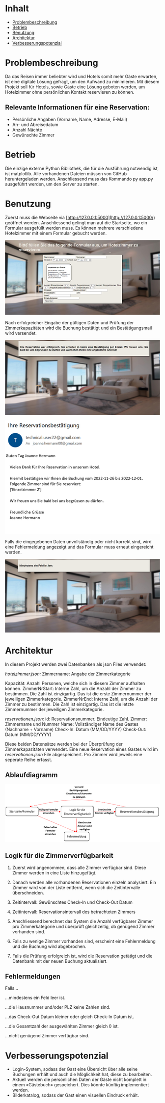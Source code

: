 # Inhalt
- [Problembeschreibung](problembeschreibung)
- [Betrieb](betrieb)
- [Benutzung](benutzung)
- [Architektur](architektur)
- [Verbesserungspotenzial](verbesserungspotenzial)

# Problembeschreibung

Da das Reisen immer beliebter wird und Hotels somit mehr Gäste erwarten, ist eine digitale Lösung gefragt, um den Aufwand zu minimieren. Mit diesem Projekt soll für Hotels, sowie Gäste eine Lösung geboten werden, um Hotelzimmer ohne persönlichen Kontakt reservieren zu können.

## **Relevante Informationen für eine Reservation:**

- Persönliche Angaben (Vorname, Name, Adresse, E-Mail)
- An- und Abreisedatum
- Anzahl Nächte
- Gewünschte Zimmer

# **Betrieb**

Die einzige externe Python Bibliothek, die für die Ausführung notwendig ist, ist matplotlib.
Alle vorhandenen Dateien müssen von GitHub heruntergeladen werden. Anschliessend muss das Kommando py app.py ausgeführt werden, um den Server zu starten.

# **Benutzung**

Zuerst muss die Webseite via [http://127.0.0.1:5000](http://127.0.0.1:5000/) geöffnet werden. Anschliessend gelingt man auf die Startseite, wo ein Formular ausgefüllt werden muss. Es können mehrere verschiedene Hotelzimmer mit einem Formular gebucht werden.

![](image%20read%20me/Bild1.png)

Nach erfolgreicher Eingabe der gültigen Daten und Prüfung der Zimmerkapazitäten wird die Buchung bestätigt und ein Bestätigungsmail wird versendet.

![](image%20read%20me/Bild2.png)

![](image%20read%20me/Bild3.png)

Falls die eingegebenen Daten unvollständig oder nicht korrekt sind, wird eine Fehlermeldung angezeigt und das Formular muss erneut eingereicht werden.

![](image%20read%20me/Bild4.png)

# **Architektur**

In diesem Projekt werden zwei Datenbanken als json Files verwendet:

_hotelzimmer.json:_
Zimmername: Angabe der Zimmerkategorie

Kapazität: Anzahl Personen, welche sich in diesem Zimmer aufhalten können.
 ZimmerNrStart: Interne Zahl, um die Anzahl der Zimmer zu bestimmen. Die Zahl ist einzigartig. Das ist die erste Zimmernummer der jeweiligen Zimmerkategorie.
 ZimmerNrEnd: Interne Zahl, um die Anzahl der Zimmer zu bestimmen. Die Zahl ist einzigartig. Das ist die letzte Zimmernummer der jeweiligen Zimmerkategorie.

_reservationen.json:_
id: Reservationsnummer. Eindeutige Zahl.
 Zimmer: Zimmername und Nummer
 Name: Vollständiger Name des Gastes (Nachname + Vorname)
 Check-In: Datum (MM/DD/YYYY)
 Check-Out: Datum (MM/DD/YYYY)

Diese beiden Datensätze werden bei der Überprüfung der Zimmerkapazitäten verwendet.
 Eine neue Reservation eines Gastes wird im _reservationen.json_ File abgespeichert. Pro Zimmer wird jeweils eine seperate Reihe erfasst.

## **Ablaufdiagramm**

![](image%20read%20me/Bild5.png)

## **Logik für die Zimmerverfügbarkeit**

1. Zuerst wird angenommen, dass alle Zimmer verfügbar sind. Diese Zimmer werden in eine Liste hinzugefügt.

2. Danach werden alle vorhandenen Reservationen einzeln analysiert. Ein Zimmer wird von der Liste entfernt, wenn sich die Zeitintervalle überschneiden.

1. Zeitintervall: Gewünschtes Check-In und Check-Out Datum

2. Zeitintervall: Reservationsintervall des betrachteten Zimmers

3. Anschliessend berechnet das System die Anzahl verfügbarer Zimmer pro Zimmerkategorie und überprüft gleichzeitig, ob genügend Zimmer vorhanden sind.

4. Falls zu wenige Zimmer vorhanden sind, erscheint eine Fehlermeldung und die Buchung wird abgebrochen.

5. Falls die Prüfung erfolgreich ist, wird die Reservation getätigt und die Datenbank mit der neuen Buchung aktualisiert.

## **Fehlermeldungen**

Falls…

…mindestens ein Feld leer ist.

…die Hausnummer und/oder PLZ keine Zahlen sind.

…das Check-Out Datum kleiner oder gleich Check-In Datum ist.

…die Gesamtzahl der ausgewählten Zimmer gleich 0 ist.

…nicht genügend Zimmer verfügbar sind.

# **Verbesserungspotenzial**

- Login-System, sodass der Gast eine Übersicht über alle seine Buchungen erhält und auch die Möglichkeit hat, diese zu bearbeiten.
- Aktuell werden die persönlichen Daten der Gäste nicht komplett in einem «Gästebuch» gespeichert. Dies könnte künftig implementiert werden.
- Bilderkatalog, sodass der Gast einen visuellen Eindruck erhält.
